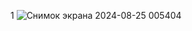 1
![Снимок экрана 2024-08-25 005404](https://github.com/user-attachments/assets/68a7cb4a-d914-402b-9a9c-ae4b5092280d)
